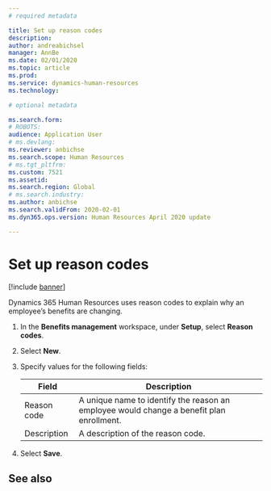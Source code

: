 ```yaml
---
# required metadata

title: Set up reason codes
description: 
author: andreabichsel
manager: AnnBe
ms.date: 02/01/2020
ms.topic: article
ms.prod: 
ms.service: dynamics-human-resources
ms.technology: 

# optional metadata

ms.search.form: 
# ROBOTS: 
audience: Application User
# ms.devlang: 
ms.reviewer: anbichse
ms.search.scope: Human Resources
# ms.tgt_pltfrm: 
ms.custom: 7521
ms.assetid: 
ms.search.region: Global
# ms.search.industry: 
ms.author: anbichse
ms.search.validFrom: 2020-02-01
ms.dyn365.ops.version: Human Resources April 2020 update

---
```


# Set up reason codes

[!include [banner](includes/preview-feature.md)]

Dynamics 365 Human Resources uses reason codes to explain why an employee’s benefits are changing. 

1. In the **Benefits management** workspace, under **Setup**, select **Reason codes**.

2. Select **New**.

3. Specify values for the following fields:

   | Field | Description |
   | --- | --- |
   | Reason code | A unique name to identify the reason an employee would change a benefit plan enrollment. |
   | Description | A description of the reason code. |

4. Select **Save**. 

## See also